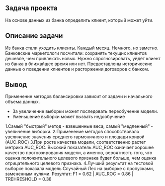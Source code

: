 ## Задача проекта

На основе данных из банка определить клиент, который может уйти.

## Описание задачи

Из банка стали уходить клиенты. Каждый месяц. Немного, но заметно. Банковские маркетологи посчитали: сохранять текущих клиентов дешевле, чем 
привлекать новых.
Нужно спрогнозировать, уйдёт клиент из банка в ближайшее время или нет. Предоставлены исторические данные о поведении клиентов и расторжении 
договоров с банком.

## Вывод

Применение методов балансировки зависит от задачи и начального объема данных.

- За увеличение выборки может последовать переобучение модели.
- Уменьшение выборки может вызвать недообучение

1.Самый "быстрый" метод - взвешенные веса, самый "медленный" - увеличение выборки.
2.Применение методов способствовало увеличение значения среднего гармоничного и площади кривой (AUC_ROC)
3.При росте качества модели, соответственно растет метрика AUC_ROC. Высокий показатель AUC_ROC означает хорошее качество прогнозирования модели, 
а именно, вероятность того, что оценка положительного целевого признака будет больше, чем оценка отрицательного целевого признака.
4.Лучший результат на тестовой выборке показала модель Случайный Лес на выборке с пропусками, замененным нулями. Резултат: F1 = 0.62 | AUC_ROC = 
0.86 | TREHRESHOLD = 0.38
